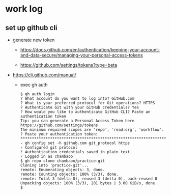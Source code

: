 # work log

## set up github cli
- generate new token

  - <https://docs.github.com/en/authentication/keeping-your-account-and-data-secure/managing-your-personal-access-tokens>

  - <https://github.com/settings/tokens?type=beta>


- <https://cli.github.com/manual/>
  - exec gh auth
    ```
    $ gh auth login
    ? What account do you want to log into? GitHub.com
    ? What is your preferred protocol for Git operations? HTTPS
    ? Authenticate Git with your GitHub credentials? Yes
    ? How would you like to authenticate GitHub CLI? Paste an authentication token       
    Tip: you can generate a Personal Access Token here https://github.com/settings/tokens
    The minimum required scopes are 'repo', 'read:org', 'workflow'.
    ? Paste your authentication token: *********************************************************************************************
    - gh config set -h github.com git_protocol https
    ✓ Configured git protocol
    ! Authentication credentials saved in plain text
    ✓ Logged in as chambaoo
    $ gh repo clone chambaoo/practice-git
    Cloning into 'practice-git'...
    remote: Enumerating objects: 3, done.
    remote: Counting objects: 100% (3/3), done.
    remote: Total 3 (delta 0), reused 3 (delta 0), pack-reused 0
    Unpacking objects: 100% (3/3), 201 bytes | 3.00 KiB/s, done.
    $
    ```
